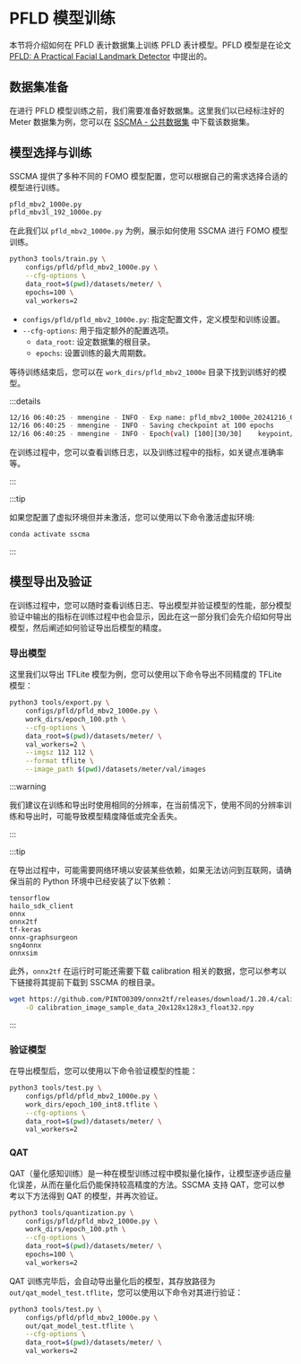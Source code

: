 # PFLD 模型训练

本节将介绍如何在 PFLD 表计数据集上训练 PFLD 表计模型。PFLD 模型是在论文 [PFLD: A Practical Facial Landmark Detector](https://arxiv.org/pdf/1902.10859.pdf) 中提出的。


## 数据集准备

在进行 PFLD 模型训练之前，我们需要准备好数据集。这里我们以已经标注好的 Meter 数据集为例，您可以在 [SSCMA - 公共数据集](../../datasets/public#获取公共数据集) 中下载该数据集。


## 模型选择与训练

SSCMA 提供了多种不同的 FOMO 模型配置，您可以根据自己的需求选择合适的模型进行训练。

```sh
pfld_mbv2_1000e.py
pfld_mbv3l_192_1000e.py
```

在此我们以 `pfld_mbv2_1000e.py` 为例，展示如何使用 SSCMA 进行 FOMO 模型训练。

```sh
python3 tools/train.py \
    configs/pfld/pfld_mbv2_1000e.py \
    --cfg-options \
    data_root=$(pwd)/datasets/meter/ \
    epochs=100 \
    val_workers=2
```

- `configs/pfld/pfld_mbv2_1000e.py`: 指定配置文件，定义模型和训练设置。
- `--cfg-options`: 用于指定额外的配置选项。
    - `data_root`: 设定数据集的根目录。
    - `epochs`: 设置训练的最大周期数。


等待训练结束后，您可以在 `work_dirs/pfld_mbv2_1000e` 目录下找到训练好的模型。

:::details

```sh
12/16 06:40:25 - mmengine - INFO - Exp name: pfld_mbv2_1000e_20241216_062913
12/16 06:40:25 - mmengine - INFO - Saving checkpoint at 100 epochs
12/16 06:40:25 - mmengine - INFO - Epoch(val) [100][30/30]    keypoint/Acc: 0.8538  data_time: 0.0116  time: 0.0227
```

在训练过程中，您可以查看训练日志，以及训练过程中的指标，如关键点准确率等。

:::

:::tip

如果您配置了虚拟环境但并未激活，您可以使用以下命令激活虚拟环境:

```sh
conda activate sscma
```

:::

## 模型导出及验证

在训练过程中，您可以随时查看训练日志、导出模型并验证模型的性能，部分模型验证中输出的指标在训练过程中也会显示，因此在这一部分我们会先介绍如何导出模型，然后阐述如何验证导出后模型的精度。

### 导出模型

这里我们以导出 TFLite 模型为例，您可以使用以下命令导出不同精度的 TFLite 模型：

```sh
python3 tools/export.py \
    configs/pfld/pfld_mbv2_1000e.py \
    work_dirs/epoch_100.pth \
    --cfg-options \
    data_root=$(pwd)/datasets/meter/ \
    val_workers=2 \
    --imgsz 112 112 \
    --format tflite \
    --image_path $(pwd)/datasets/meter/val/images
```

:::warning

我们建议在训练和导出时使用相同的分辨率，在当前情况下，使用不同的分辨率训练和导出时，可能导致模型精度降低或完全丢失。

:::

:::tip

在导出过程中，可能需要网络环境以安装某些依赖，如果无法访问到互联网，请确保当前的 Python 环境中已经安装了以下依赖：

```
tensorflow
hailo_sdk_client
onnx
onnx2tf
tf-keras
onnx-graphsurgeon
sng4onnx
onnxsim
```

此外，`onnx2tf` 在运行时可能还需要下载 calibration 相关的数据，您可以参考以下链接将其提前下载到 SSCMA 的根目录。

```sh
wget https://github.com/PINTO0309/onnx2tf/releases/download/1.20.4/calibration_image_sample_data_20x128x128x3_float32.npy \
    -O calibration_image_sample_data_20x128x128x3_float32.npy
```

:::


### 验证模型

在导出模型后，您可以使用以下命令验证模型的性能：

```sh
python3 tools/test.py \
    configs/pfld/pfld_mbv2_1000e.py \
    work_dirs/epoch_100_int8.tflite \
    --cfg-options \
    data_root=$(pwd)/datasets/meter/ \
    val_workers=2 
```

### QAT

QAT（量化感知训练）是一种在模型训练过程中模拟量化操作，让模型逐步适应量化误差，从而在量化后仍能保持较高精度的方法。SSCMA 支持 QAT，您可以参考以下方法得到 QAT 的模型，并再次验证。

```sh
python3 tools/quantization.py \
    configs/pfld/pfld_mbv2_1000e.py \
    work_dirs/epoch_100.pth \
    --cfg-options \
    data_root=$(pwd)/datasets/meter/ \
    epochs=100 \
    val_workers=2
```

QAT 训练完毕后，会自动导出量化后的模型，其存放路径为 `out/qat_model_test.tflite`，您可以使用以下命令对其进行验证：

```sh
python3 tools/test.py \
    configs/pfld/pfld_mbv2_1000e.py \
    out/qat_model_test.tflite \
    --cfg-options \
    data_root=$(pwd)/datasets/meter/ \
    val_workers=2  
```
